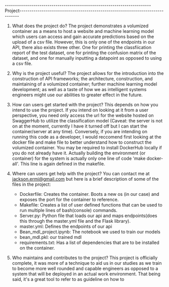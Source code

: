 ------------------------------------------------------------------------Project------------------------------------------------------------------------------

1. What does the project do?
The project demonstrates a volumized container as a means to host a website and machine learning model which users can access and gain accurate predictions based on the upload of a csv file. However, this is only one of the endpoints in our API, there also exists three other. One for printing the classfiication report of the test dataset, one for printing the confusion matrix of the dataset, and one for manually inputting a datapoint as opposed to using a csv file. 

2. Why is the project useful?
The project allows for the introduction into the construction of API frameworks; the architecture, construction, and maintaining of a volumized container; further machine learning model development; as well as a taste of how we as intelligent systems engineers might use our abilities to greater effect in the future. 

3. How can users get started with the project?
This depends on how you intend to use the project. If you intend on looking at it from a user perspective, you need only access the url for the website hosted on SwaggerHub to utilize the classification model (Caveat: the server is not on at the moment, currently I have it turned off but I can start the container/server at any time). Conversely, if you are intending on running this code as a developer, I would reccomend first looking at the docker file and make file to better understand how to construct the volumized container. You may be required to install DockerHub locally if you do not already have it. Actually building the environment (or container) for the system is actually only one line of code 'make docker-all'. This line is again defined in the makefile.

4. Where can users get help with the project?
You can contact me at jackson.ermi@gmail.com but here is a brief description of some of the files in the project:

    *  Dockerfile: Creates the container. Boots a new os (in our case) and exposes the port for the container to reference.
    *  Makefile: Creates a list of user defined functions that can be used to run multiple lines of bash(console) commands.
    *  Server.py: Python file that loads our api and maps endpoints(does this through the master.yml file and the Flask library).
    *  master.yml: Defines the endpoints of our api
    *  Bean_mdl_project.ipynb: The notebook we used to train our models
    *  bean_mdl.pkl: our trained mdl
    *  requirements.txt: Has a list of dependencies that are to be installed on the container.

6. Who maintains and contributes to the project?
This project is officially complete, it was more of a technique to aid us in our studies as we train to become more well rounded and capable engineers as opposed to a system that will be deployed in an actual work environment. That being said, it's a great tool to refer to as guideline on how to 

